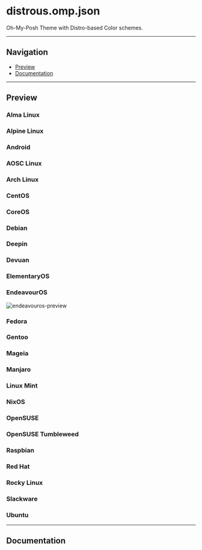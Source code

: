 # distrous.omp.json

Oh-My-Posh Theme with Distro-based Color schemes.

---

## Navigation

- [Preview](#preview)
- [Documentation](#documentation)

---

## Preview

### Alma Linux

### Alpine Linux

### Android

### AOSC Linux

### Arch Linux

### CentOS

### CoreOS

### Debian

### Deepin

### Devuan

### ElementaryOS

### EndeavourOS

  ![endeavouros-preview](https:/raw.githubusercontent.com/TheElevatedOne/distrous.omp.json/refs/heads/main/previews/distrous-endeavouros.omp.json.png)

### Fedora

### Gentoo

### Mageia

### Manjaro

### Linux Mint

### NixOS

### OpenSUSE

### OpenSUSE Tumbleweed

### Raspbian

### Red Hat

### Rocky Linux

### Slackware

### Ubuntu

---

## Documentation
